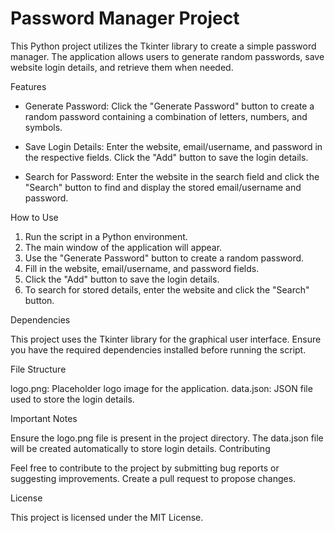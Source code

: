 
<h1>Password Manager Project</h1>
This Python project utilizes the Tkinter library to create a simple password manager. The application allows users to generate random passwords, save website login details, and retrieve them when needed.

Features

- Generate Password: Click the "Generate Password" button to create a random password containing a combination of letters, numbers, and symbols.

- Save Login Details: Enter the website, email/username, and password in the respective fields. Click the "Add" button to save the login details.

- Search for Password: Enter the website in the search field and click the "Search" button to find and display the stored email/username and password.

How to Use

1. Run the script in a Python environment.
2. The main window of the application will appear.
3. Use the "Generate Password" button to create a random password.
4. Fill in the website, email/username, and password fields.
5. Click the "Add" button to save the login details.
6. To search for stored details, enter the website and click the "Search" button.

Dependencies

This project uses the Tkinter library for the graphical user interface.
Ensure you have the required dependencies installed before running the script.

File Structure

logo.png: Placeholder logo image for the application.
data.json: JSON file used to store the login details.

Important Notes

Ensure the logo.png file is present in the project directory.
The data.json file will be created automatically to store login details.
Contributing

Feel free to contribute to the project by submitting bug reports or suggesting improvements. Create a pull request to propose changes.

License

This project is licensed under the MIT License.
